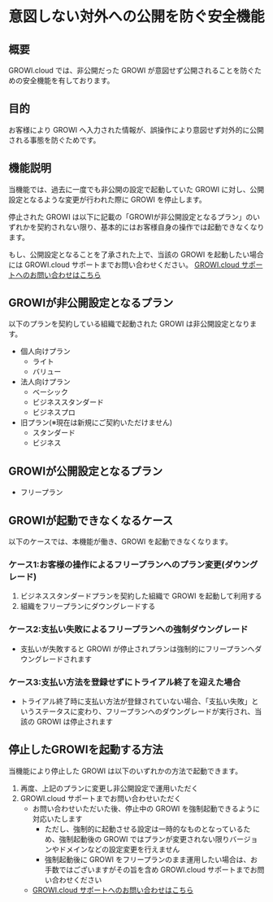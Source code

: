 # 意図しない対外への公開を防ぐ安全機能

## 概要

GROWI.cloud では、非公開だった GROWI が意図せず公開されることを防ぐための安全機能を有しております。

## 目的

お客様により GROWI へ入力された情報が、誤操作により意図せず対外的に公開される事態を防ぐためです。

## 機能説明

当機能では、過去に一度でも非公開の設定で起動していた GROWI に対し、公開設定となるような変更が行われた際に GROWI を停止します。

停止された GROWI は以下に記載の「GROWIが非公開設定となるプラン」のいずれかを契約されない限り、基本的にはお客様自身の操作では起動できなくなります。

もし、公開設定となることを了承された上で、当該の GROWI を起動したい場合には GROWI.cloud サポートまでお問い合わせください。
[GROWI.cloud サポートへのお問い合わせはこちら](https://growi.cloud/contact)

## GROWIが非公開設定となるプラン

以下のプランを契約している組織で起動された GROWI は非公開設定となります。

- 個人向けプラン
  - ライト
  - バリュー
- 法人向けプラン
  - ベーシック
  - ビジネススタンダード
  - ビジネスプロ
- 旧プラン(※現在は新規にご契約いただけません)
  - スタンダード
  - ビジネス

## GROWIが公開設定となるプラン

- フリープラン

## GROWIが起動できなくなるケース

以下のケースでは、本機能が働き、GROWI を起動できなくなります。

### ケース1:お客様の操作によるフリープランへのプラン変更(ダウングレード)

1. ビジネススタンダードプランを契約した組織で GROWI を起動して利用する
1. 組織をフリープランにダウングレードする

### ケース2:支払い失敗によるフリープランへの強制ダウングレード

- 支払いが失敗すると GROWI が停止されプランは強制的にフリープランへダウングレードされます

### ケース3:支払い方法を登録せずにトライアル終了を迎えた場合

- トライアル終了時に支払い方法が登録されていない場合、「支払い失敗」というステータスに変わり、フリープランへのダウングレードが実行され、当該の GROWI は停止されます

## 停止したGROWIを起動する方法

当機能により停止した GROWI は以下のいずれかの方法で起動できます。

1. 再度、上記のプランに変更し非公開設定で運用いただく
2. GROWI.cloud サポートまでお問い合わせいただく
    - お問い合わせいただいた後、停止中の GROWI を強制起動できるように対応いたします
        - ただし、強制的に起動させる設定は一時的なものとなっているため、強制起動後の GROWI ではプランが変更されない限りバージョンやドメインなどの設定変更を行えません
        - 強制起動後に GROWI をフリープランのまま運用したい場合は、お手数ではございますがその旨を含め GROWI.cloud サポートまでお問い合わせください
    - [GROWI.cloud サポートへのお問い合わせはこちら](https://growi.cloud/contact)
